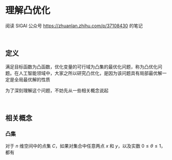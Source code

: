 # 理解凸优化
阅读 SIGAI 公众号 https://zhuanlan.zhihu.com/p/37108430 的笔记

<br>

## 定义
满足目标函数为凸函数，优化变量的可行域为凸集的最优化问题，称为凸优化问题。在人工智能领域中，大家之所以研究凸优化，是因为该问题具有局部最优解一定是全局最优解的性质

为了深刻理解这个问题，不妨先从一些相关概念说起

<br>

## 相关概念
### 凸集
对于 $n$ 维空间中的点集 $C$，如果对集合中任意两点 $x$ 和 $y$，以及实数 $0 \le \theta \le 1$，都有